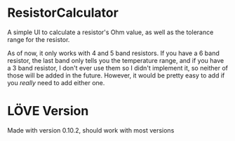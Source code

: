# ResistorCalculator
A simple UI to calculate a resistor's Ohm value, as well as the tolerance range for the resistor.

As of now, it only works with 4 and 5 band resistors. If you have a 6 band resistor, the last band only tells you the temperature range, and if you have a 3 band resistor, I don't ever use them so I didn't implement it, so neither of those will be added in the future. However, it would be pretty easy to add if you _really_ need to add either one.

# LÖVE Version
Made with version 0.10.2, should work with most versions